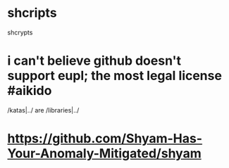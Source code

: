 # shcripts
shcrypts

# i can't believe github doesn't support eupl; the most legal license #aikido
/katas|../ are /libraries|../

# https://github.com/Shyam-Has-Your-Anomaly-Mitigated/shyam
